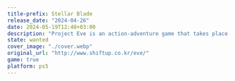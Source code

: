 ```yaml
---
title-prefix: Stellar Blade
release_date: "2024-04-26"
date: 2024-05-19T12:40+03:00
description: "Project Eve is an action-adventure game that takes place in the not-too-distant future on the ruined Earth against unknown enemies.\n\nAccompany the powerful heroine Eve, join forces with comrades along the way, and take up the \nchallenge against the tough adventure."
state: wanted
cover_image: "./cover.webp"
original_url: "http://www.shiftup.co.kr/eve/"
game: true
platform: ps5
---
```

